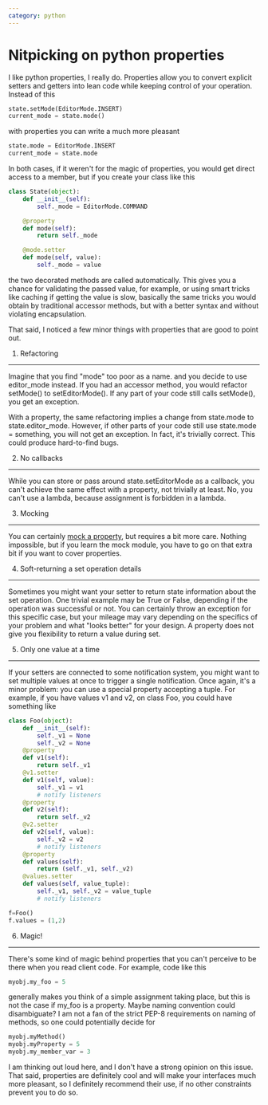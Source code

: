 ```yaml
---
category: python
---
```

Nitpicking on python properties
===============================

I like python properties, I really do. Properties allow you to convert
explicit setters and getters into lean code while keeping control of
your operation. Instead of this

```python
state.setMode(EditorMode.INSERT)
current_mode = state.mode()
```

with properties you can write a much more pleasant

```python
state.mode = EditorMode.INSERT
current_mode = state.mode
```

In both cases, if it weren\'t for the magic of properties, you would get
direct access to a member, but if you create your class like this

```python
class State(object):
    def __init__(self):
        self._mode = EditorMode.COMMAND

    @property
    def mode(self):
        return self._mode

    @mode.setter
    def mode(self, value):
        self._mode = value
```

the two decorated methods are called automatically. This gives you a
chance for validating the passed value, for example, or using smart
tricks like caching if getting the value is slow, basically the same
tricks you would obtain by traditional accessor methods, but with a
better syntax and without violating encapsulation.

That said, I noticed a few minor things with properties that are good to
point out.

1. Refactoring
--------------

Imagine that you find \"mode\" too poor as a name. and you decide to use
editor\_mode instead. If you had an accessor method, you would refactor
setMode() to setEditorMode(). If any part of your code still calls
setMode(), you get an exception.

With a property, the same refactoring implies a change from state.mode
to state.editor\_mode. However, if other parts of your code still use
state.mode = something, you will not get an exception. In fact, it\'s
trivially correct. This could produce hard-to-find bugs.

2. No callbacks
---------------

While you can store or pass around state.setEditorMode as a callback,
you can\'t achieve the same effect with a property, not trivially at
least. No, you can\'t use a lambda, because assignment is forbidden in a
lambda.

3. Mocking
----------

You can certainly [mock a
property](https://docs.python.org/3/library/unittest.mock.html#unittest.mock.PropertyMock),
but requires a bit more care. Nothing impossible, but if you learn the
mock module, you have to go on that extra bit if you want to cover
properties.

4. Soft-returning a set operation details
-----------------------------------------

Sometimes you might want your setter to return state information about
the set operation. One trivial example may be True or False, depending
if the operation was successful or not. You can certainly throw an
exception for this specific case, but your mileage may vary depending on
the specifics of your problem and what \"looks better\" for your design.
A property does not give you flexibility to return a value during set.

5. Only one value at a time
---------------------------

If your setters are connected to some notification system, you might
want to set multiple values at once to trigger a single notification.
Once again, it\'s a minor problem: you can use a special property
accepting a tuple. For example, if you have values v1 and v2, on class
Foo, you could have something like

```python
class Foo(object): 
    def __init__(self): 
        self._v1 = None 
        self._v2 = None 
    @property 
    def v1(self): 
        return self._v1 
    @v1.setter 
    def v1(self, value): 
        self._v1 = v1 
        # notify listeners 
    @property 
    def v2(self): 
        return self._v2 
    @v2.setter 
    def v2(self, value): 
        self._v2 = v2 
        # notify listeners 
    @property 
    def values(self): 
        return (self._v1, self._v2) 
    @values.setter 
    def values(self, value_tuple): 
        self._v1, self._v2 = value_tuple 
        # notify listeners 

f=Foo() 
f.values = (1,2)
```

6. Magic!
---------

There\'s some kind of magic behind properties that you can\'t perceive
to be there when you read client code. For example, code like this

```python
myobj.my_foo = 5
```

generally makes you think of a simple assignment taking place, but this
is not the case if my\_foo is a property. Maybe naming convention could
disambiguate? I am not a fan of the strict PEP-8 requirements on naming
of methods, so one could potentially decide for

```python
myobj.myMethod()
myobj.myProperty = 5
myobj.my_member_var = 3
```

I am thinking out loud here, and I don\'t have a strong opinion on this
issue. That said, properties are definitely cool and will make your
interfaces much more pleasant, so I definitely recommend their use, if
no other constraints prevent you to do so.
